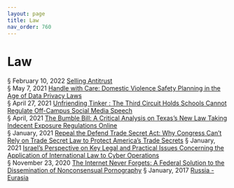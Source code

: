 ```yaml
---
layout: page
title: Law 
nav_order: 760
---
```


# Law 
§ February 10, 2022 [Selling Antitrust](https://archive-s.bsafes.com/docs/S/SELLING-ANTITRUST/)  
§ May 7, 2021 [Handle with Care: Domestic Violence Safety Planning in the Age of Data Privacy Laws](https://archive-h.bsafes.com/docs/H/handle-with-care-domestic-violence-safety-planning-in-the-age-of-data-privacy-law/)   
§ April 27, 2021 [Unfriending Tinker : The Third Circuit Holds Schools Cannot Regulate Off-Campus Social Media Speech](https://archive-u.bsafes.com/docs/U/unfriending-tinker-the-third-circuit-holds-schools-cannot-regulate-off-campus-social-media-speech/)  
§ April, 2021 [The Bumble Bill: A Critical Analysis on Texas’s New Law Taking Indecent Exposure Regulations Online](https://archive-t.bsafes.com/docs/T/the-bumble-bill-a-critical-analysis-on-texass-new-law-taking-indecent-exposure-regulations-online/)   
§ January, 2021 [Repeal the Defend Trade Secret Act: Why Congress Can’t Rely on Trade Secret Law to Protect America’s Trade Secrets](https://archive-r.bsafes.com/docs/R/repeal-the-defend-trade-secret-act-whey-congress-cant-rely-on-trade-secret-law-to-protect-americas-trade-secrets/) 
§ January, 2021 [Israel’s Perspective on Key Legal and Practical Issues Concerning the Application of International Law to Cyber Operations](https://archive-i.bsafes.com/docs/I/israels-perspective-on-key-legal-and-practical-issues-concerning-the-application-of-international-law-to-cyber-operations/#contents)  
§ November 23, 2020 [The Internet Never Forgets: A Federal Solution to the Dissemination of Nonconsensual Pornography](https://archive-t.bsafes.com/docs/T/the-internet-never-forgets-a-federal-solution-to-the-dissemination-of-nonconsensual-pornography/)
§ January, 2017 [Russia - Eurasia](https://archive-r.bsafes.com/docs/R/Russia-Eurasia/#russia---eurasia)  

